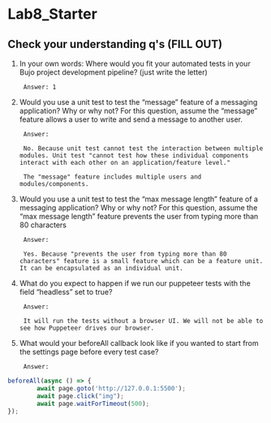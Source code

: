 # Lab8_Starter

## Check your understanding q's (FILL OUT)
1. In your own words: Where would you fit your automated tests in your Bujo project development pipeline? (just write the letter)

        Answer: 1

2. Would you use a unit test to test the “message” feature of a messaging application? Why or why not? For this question, assume the “message” feature allows a user to write and send a message to another user.

        Answer:

        No. Because unit test cannot test the interaction between multiple modules. Unit test "cannot test how these individual components interact with each other on an application/feature level."

        The "message" feature includes multiple users and modules/components.

3. Would you use a unit test to test the “max message length” feature of a messaging application? Why or why not? For this question, assume the “max message length” feature prevents the user from typing more than 80 characters

        Answer:
        
        Yes. Because "prevents the user from typing more than 80 characters" feature is a small feature which can be a feature unit. It can be encapsulated as an individual unit.

4. What do you expect to happen if we run our puppeteer tests with the field “headless” set to true?

        Answer:

        It will run the tests without a browser UI. We will not be able to see how Puppeteer drives our browser.

6. What would your beforeAll callback look like if you wanted to start from the settings page before every test case?
   
        Answer:
   
```javascript
beforeAll(async () => {
        await page.goto('http://127.0.0.1:5500');                
        await page.click("img");  
        await page.waitForTimeout(500);
});
```


